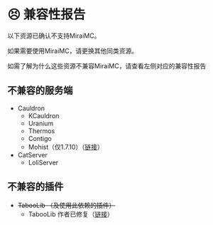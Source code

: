 # 😣 兼容性报告

以下资源已确认不支持MiraiMC。

如果需要使用MiraiMC，请更换其他同类资源。

如需了解为什么这些资源不兼容MiraiMC，请查看左侧对应的兼容性报告

## 不兼容的服务端 <a href="#server" id="server"></a>

* Cauldron
  * KCauldron
  * Uranium
  * Thermos
  * Contigo
  * Mohist（仅1.7.10）（[链接](https://github.com/DreamVoid/MiraiMC/issues/46)）
* CatServer
  * LoliServer

## 不兼容的插件 <a href="#plugin" id="plugin"></a>

* ~~TabooLib （及使用此依赖的插件）~~
  * TabooLib 作者已修复（[链接](https://github.com/TabooLib/TabooLib/issues/176)）
